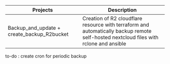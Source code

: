 | Projects | Description | 
| -------- | ----------- |
| Backup_and_update + create_backup_R2bucket | Creation of R2 cloudflare resource with terraform and automatically backup remote self-hosted nextcloud files with rclone and ansible |

to-do : create cron for periodic backup
